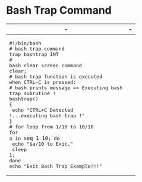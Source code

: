 # Bash Trap Command

| - | - |
| --- | --- |
| <pre>#!/bin/bash<br># bash trap command<br>trap bashtrap INT<br># bash clear screen command<br>clear;<br># bash trap function is executed when CTRL-C is pressed:<br># bash prints message => Executing bash trap subrutine !<br>bashtrap()<br>{<br> echo "CTRL+C Detected !...executing bash trap !"<br>}<br># for loop from 1/10 to 10/10<br>for a in `seq 1 10`; do<br> echo "$a/10 to Exit." <br> sleep 1;<br>done<br>echo "Exit Bash Trap Example!!!" </pre> | <br> |
